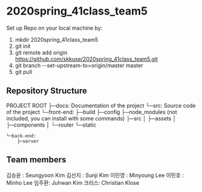 # 2020spring_41class_team5

Set up Repo on your local machine by:
1. mkdir 2020spring_41class_team5
2. git init
3. git remote add origin https://github.com/skkuse/2020spring_41class_team5.git
4. git branch --set-upstream-to=origin/master master
4. git pull




## Repository Structure

PROJECT ROOT
├─docs: Documentation of the project
└─src: Source code of the project
    └─front-end:
        ├─build
        ├─config
        ├─node_modules (not included, you can install with some commands)
        ├─src
        │  ├─assets
        │  ├─components
        │  └─router
        └─static

    └─back-end:
        ├─server


## Team members

김승윤 : Seungyoon Kim
김선지 : Sunji Kim
이민영 : Minyoung Lee
이민호 : Minho Lee
임주환: Juhwan Kim
크리스: Christian Klose
